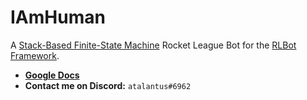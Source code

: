 # IAmHuman
A [Stack-Based Finite-State Machine](https://gamedevelopment.tutsplus.com/tutorials/finite-state-machines-theory-and-implementation--gamedev-11867) Rocket League Bot for the [RLBot Framework](https://github.com/drssoccer55/RLBot/).

- [**Google Docs**](https://docs.google.com/document/d/1N5QaI_QJptFmu1xENhpmCxFAcJ73cZbVE2JECJRfihQ/edit?usp=sharing)
- **Contact me on Discord:** `atalantus#6962`
